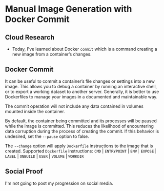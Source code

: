 # Manual Image Generation with Docker Commit

## Cloud Research
- Today, I've learned about Docker `commit` which is a command creating a new image from a container’s changes.

## __Docker Commit__
It can be useful to commit a container’s file changes or settings into a new image. This allows you to debug a container by running an interactive shell, or to export a working dataset to another server. Generally, it is better to use Dockerfiles to manage your images in a documented and maintainable way.

The commit operation will not include any data contained in volumes mounted inside the container.

By default, the container being committed and its processes will be paused while the image is committed. This reduces the likelihood of encountering data corruption during the process of creating the commit. If this behavior is undesired, set the `--pause` option to false.

The `--change` option will apply `Dockerfile` instructions to the image that is created. Supported `Dockerfile` instructions: `CMD` | `ENTRYPOINT` | `ENV` | `EXPOSE` | `LABEL` | `ONBUILD` | `USER` | `VOLUME` | `WORKDIR`

## Social Proof
I'm not going to post my progression on social media.
